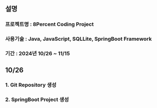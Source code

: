 ## 설명
### 프로젝트명 : 8Percent Coding Project
### 사용기술 : Java, JavaScript, SQLLite, SpringBoot Framework
### 기간 : 2024년 10/26 ~ 11/15 

## 10/26 
### 1. Git Repository 생성
### 2. SpringBoot Project 생성
